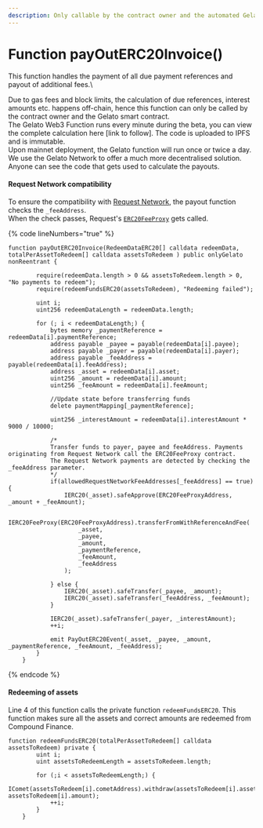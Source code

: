 ```yaml
---
description: Only callable by the contract owner and the automated Gelato smart contract
---
```


# Function payOutERC20Invoice()

This function handles the payment of all due payment references and payout of additional fees.\


Due to gas fees and block limits, the calculation of due references, interest amounts etc. happens off-chain, hence this function can only be called by the contract owner and the Gelato smart contract.\
The Gelato Web3 Function runs every minute during the beta, you can view the complete calculation here \[link to follow]. The code is uploaded to IPFS and is immutable.\
Upon mainnet deployment, the Gelato function will run once or twice a day.\
We use the Gelato Network to offer a much more decentralised solution. Anyone can see the code that gets used to calculate the payouts.

#### Request Network compatibility

To ensure the compatibility with [Request Network](https://www.request.network), the payout function checks the `_feeAddress`.\
When the check passes, Request's [`ERC20FeeProxy`](https://github.com/RequestNetwork/requestNetwork/blob/master/packages/smart-contracts/src/contracts/ERC20FeeProxy.sol) gets called.

{% code lineNumbers="true" %}
```solidity
function payOutERC20Invoice(RedeemDataERC20[] calldata redeemData, totalPerAssetToRedeem[] calldata assetsToRedeem ) public onlyGelato nonReentrant {  

        require(redeemData.length > 0 && assetsToRedeem.length > 0, "No payments to redeem");        
        require(redeemFundsERC20(assetsToRedeem), "Redeeming failed");

        uint i;
        uint256 redeemDataLength = redeemData.length;

        for (; i < redeemDataLength;) {
            bytes memory _paymentReference = redeemData[i].paymentReference;
            address payable _payee = payable(redeemData[i].payee);
            address payable _payer = payable(redeemData[i].payer);
            address payable _feeAddress = payable(redeemData[i].feeAddress);
            address _asset = redeemData[i].asset;            
            uint256 _amount = redeemData[i].amount;
            uint256 _feeAmount = redeemData[i].feeAmount;
            
            //Update state before transferring funds
            delete paymentMapping[_paymentReference];
            
            uint256 _interestAmount = redeemData[i].interestAmount * 9000 / 10000;      
            
            /*
            Transfer funds to payer, payee and feeAddress. Payments originating from Request Network call the ERC20FeeProxy contract.
            The Request Network payments are detected by checking the _feeAddress parameter.
            */
            if(allowedRequestNetworkFeeAddresses[_feeAddress] == true) {
                IERC20(_asset).safeApprove(ERC20FeeProxyAddress, _amount + _feeAmount);

                IERC20FeeProxy(ERC20FeeProxyAddress).transferFromWithReferenceAndFee(
                    _asset,
                    _payee,
                    _amount,
                    _paymentReference,
                    _feeAmount,
                    _feeAddress
                );
            
            } else {
                IERC20(_asset).safeTransfer(_payee, _amount);
                IERC20(_asset).safeTransfer(_feeAddress, _feeAmount); 
            }
            
            IERC20(_asset).safeTransfer(_payer, _interestAmount);
            ++i;     

            emit PayOutERC20Event(_asset, _payee, _amount, _paymentReference, _feeAmount, _feeAddress);           
        }        
    }
```
{% endcode %}

#### Redeeming of assets

Line 4 of this function calls the private function `redeemFundsERC20`. This function makes sure all the assets and correct amounts are redeemed from Compound Finance.

```solidity
function redeemFundsERC20(totalPerAssetToRedeem[] calldata assetsToRedeem) private {
        uint i;
        uint assetsToRedeemLength = assetsToRedeem.length;

        for (;i < assetsToRedeemLength;) {
            IComet(assetsToRedeem[i].cometAddress).withdraw(assetsToRedeem[i].asset, assetsToRedeem[i].amount);
            ++i;
        }
    }
```
